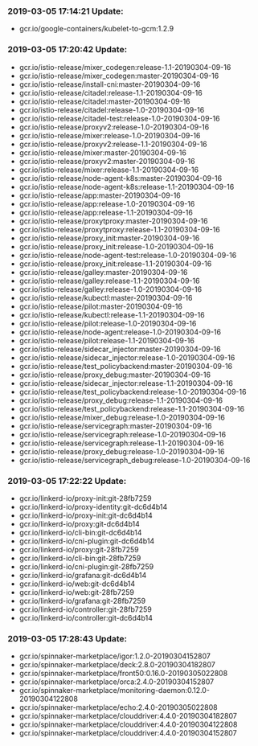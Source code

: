 ### 2019-03-05 17:14:21 Update:

- gcr.io/google-containers/kubelet-to-gcm:1.2.9
### 2019-03-05 17:20:42 Update:

- gcr.io/istio-release/mixer_codegen:release-1.1-20190304-09-16
- gcr.io/istio-release/mixer_codegen:master-20190304-09-16
- gcr.io/istio-release/install-cni:master-20190304-09-16
- gcr.io/istio-release/citadel:release-1.1-20190304-09-16
- gcr.io/istio-release/citadel:master-20190304-09-16
- gcr.io/istio-release/citadel:release-1.0-20190304-09-16
- gcr.io/istio-release/citadel-test:release-1.0-20190304-09-16
- gcr.io/istio-release/proxyv2:release-1.0-20190304-09-16
- gcr.io/istio-release/mixer:release-1.0-20190304-09-16
- gcr.io/istio-release/proxyv2:release-1.1-20190304-09-16
- gcr.io/istio-release/mixer:master-20190304-09-16
- gcr.io/istio-release/proxyv2:master-20190304-09-16
- gcr.io/istio-release/mixer:release-1.1-20190304-09-16
- gcr.io/istio-release/node-agent-k8s:master-20190304-09-16
- gcr.io/istio-release/node-agent-k8s:release-1.1-20190304-09-16
- gcr.io/istio-release/app:master-20190304-09-16
- gcr.io/istio-release/app:release-1.0-20190304-09-16
- gcr.io/istio-release/app:release-1.1-20190304-09-16
- gcr.io/istio-release/proxytproxy:master-20190304-09-16
- gcr.io/istio-release/proxytproxy:release-1.1-20190304-09-16
- gcr.io/istio-release/proxy_init:master-20190304-09-16
- gcr.io/istio-release/proxy_init:release-1.0-20190304-09-16
- gcr.io/istio-release/node-agent-test:release-1.0-20190304-09-16
- gcr.io/istio-release/proxy_init:release-1.1-20190304-09-16
- gcr.io/istio-release/galley:master-20190304-09-16
- gcr.io/istio-release/galley:release-1.1-20190304-09-16
- gcr.io/istio-release/galley:release-1.0-20190304-09-16
- gcr.io/istio-release/kubectl:master-20190304-09-16
- gcr.io/istio-release/pilot:master-20190304-09-16
- gcr.io/istio-release/kubectl:release-1.1-20190304-09-16
- gcr.io/istio-release/pilot:release-1.0-20190304-09-16
- gcr.io/istio-release/node-agent:release-1.0-20190304-09-16
- gcr.io/istio-release/pilot:release-1.1-20190304-09-16
- gcr.io/istio-release/sidecar_injector:master-20190304-09-16
- gcr.io/istio-release/sidecar_injector:release-1.0-20190304-09-16
- gcr.io/istio-release/test_policybackend:master-20190304-09-16
- gcr.io/istio-release/proxy_debug:master-20190304-09-16
- gcr.io/istio-release/sidecar_injector:release-1.1-20190304-09-16
- gcr.io/istio-release/test_policybackend:release-1.0-20190304-09-16
- gcr.io/istio-release/proxy_debug:release-1.1-20190304-09-16
- gcr.io/istio-release/test_policybackend:release-1.1-20190304-09-16
- gcr.io/istio-release/mixer_debug:release-1.0-20190304-09-16
- gcr.io/istio-release/servicegraph:master-20190304-09-16
- gcr.io/istio-release/servicegraph:release-1.0-20190304-09-16
- gcr.io/istio-release/servicegraph:release-1.1-20190304-09-16
- gcr.io/istio-release/proxy_debug:release-1.0-20190304-09-16
- gcr.io/istio-release/servicegraph_debug:release-1.0-20190304-09-16
### 2019-03-05 17:22:22 Update:

- gcr.io/linkerd-io/proxy-init:git-28fb7259
- gcr.io/linkerd-io/proxy-identity:git-dc6d4b14
- gcr.io/linkerd-io/proxy-init:git-dc6d4b14
- gcr.io/linkerd-io/proxy:git-dc6d4b14
- gcr.io/linkerd-io/cli-bin:git-dc6d4b14
- gcr.io/linkerd-io/cni-plugin:git-dc6d4b14
- gcr.io/linkerd-io/proxy:git-28fb7259
- gcr.io/linkerd-io/cli-bin:git-28fb7259
- gcr.io/linkerd-io/cni-plugin:git-28fb7259
- gcr.io/linkerd-io/grafana:git-dc6d4b14
- gcr.io/linkerd-io/web:git-dc6d4b14
- gcr.io/linkerd-io/web:git-28fb7259
- gcr.io/linkerd-io/grafana:git-28fb7259
- gcr.io/linkerd-io/controller:git-28fb7259
- gcr.io/linkerd-io/controller:git-dc6d4b14
### 2019-03-05 17:28:43 Update:

- gcr.io/spinnaker-marketplace/igor:1.2.0-20190304152807
- gcr.io/spinnaker-marketplace/deck:2.8.0-20190304182807
- gcr.io/spinnaker-marketplace/front50:0.16.0-20190305022808
- gcr.io/spinnaker-marketplace/orca:2.4.0-20190304152807
- gcr.io/spinnaker-marketplace/monitoring-daemon:0.12.0-20190304122808
- gcr.io/spinnaker-marketplace/echo:2.4.0-20190305022808
- gcr.io/spinnaker-marketplace/clouddriver:4.4.0-20190304182807
- gcr.io/spinnaker-marketplace/clouddriver:4.4.0-20190304122808
- gcr.io/spinnaker-marketplace/clouddriver:4.4.0-20190304152807
